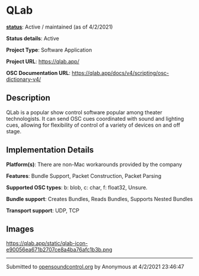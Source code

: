 # QLab

**[status](../implementation-status.html)**: Active / maintained (as of 4/2/2021)

**Status details**: 
Active

**Project Type**: Software Application

**Project URL**: <https://qlab.app/>

**OSC Documentation URL**: <https://qlab.app/docs/v4/scripting/osc-dictionary-v4/>

## Description

QLab is a popular show control software popular among theater technologists.  It can send OSC cues coordinated with sound and lighting cues, allowing for flexibility of control of a variety of devices on and off stage.

## Implementation Details

**Platform(s)**: There are non-Mac workarounds provided by the company

**Features**: Bundle Support, Packet Construction, Packet Parsing

**Supported OSC types**: b: blob, c: char, f: float32, Unsure.

**Bundle support**: Creates Bundles, Reads Bundles, Supports Nested Bundles

**Transport support**: UDP, TCP

## Images 

<https://qlab.app/static/qlab-icon-e90056ea671b2707ce8a4ba76afc1b3b.png>

---
Submitted to [opensoundcontrol.org](https://opensoundcontrol.org) by Anonymous at 4/2/2021 23:46:47
